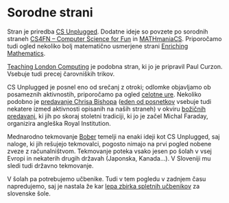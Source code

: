 Sorodne strani
==============

Stran je priredba [CS Unplugged](http://csunplugged.org). Dodatne ideje so povzete po sorodnih straneh [CS4FN &#8211; Computer Science for Fun](http://www.cs4fn.org/) in [MATHmaniaCS](http://mathmaniacs.org/). Priporočamo tudi ogled nekoliko bolj matematično usmerjene strani [Enriching Mathematics](http://nrich.maths.org/public/).

[Teaching London Computing](http://teachinglondoncomputing.org/resources/inspiring-unplugged-classroom-activities/) je podobna stran, ki jo je pripravil Paul Curzon. Vsebuje tudi precej čarovniških trikov.

CS Unplugged je posnel eno od srečanj z otroki; odlomke objavljamo ob posameznih aktivnostih, priporočamo pa ogled [celotne ure](http://www.youtube.com/watch?v=VpDDPWVn5-Q). Nekoliko podobno je [predavanje Chrisa Bishopa](http://richannel.org/christmas-lectures/2008/2008-chris-bishop) ([eden od posnetkov](http://richannel.org/christmas-lectures/2008/2008-chris-bishop#/christmas-lectures-2008-chris-bishop--the-ghost-in-the-machine) vsebuje tudi nekatere izmed aktivnosti opisanih na naših straneh) v okviru [božičnih predavanj](http://en.wikipedia.org/wiki/Christmas_lectures), ki jih po skoraj stoletni tradiciji, ki jo je začel Michal Faraday, organizira angleška Royal Institution.

Mednarodno tekmovanje [Bober](http://bober.acm.si) temelji na enaki ideji kot CS Unplugged, saj naloge, ki jih rešujejo tekmovalci, pogosto nimajo na prvi pogled nobene zveze z računalništvom. Tekmovanje poteka vsako jesen po šolah v vsej Evropi in nekaterih drugih državah (Japonska, Kanada&#8230;). V Sloveniji mu sledi tudi državno tekmovanje.

V šolah pa potrebujemo učbenike. Tudi v tem pogledu v zadnjem času napredujemo, saj je nastala že kar [lepa zbirka spletnih učbenikov](https://lusy.fri.uni-lj.si/ucbenik/) za slovenske šole.